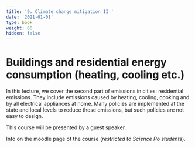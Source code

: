 ```yaml
---
title: '9. Climate change mitigation II '
date: '2021-01-01'
type: book
weight: 60
hidden: false
---
```

# Buildings and residential energy consumption (heating, cooling etc.)

<!--more-->

In this lecture, we cover the second part of emissions in cities: residential emissions. They include emissions caused by heating, cooling, cooking and by all electrical appliances at home. Many policies are implemented at the state and local levels to reduce these emissions, but such policies are not easy to design.

This course will be presented by a guest speaker.

Info on the moodle page of the course (_restricted to Science Po students_).


